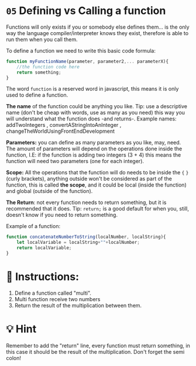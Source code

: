 # `05` Defining vs Calling a function

Functions will only exists if you or somebody else defines them... is the only way the language compiler/interpreter knows they exist, therefore is able to run them when you call them.

To define a function we need to write this basic code formula:

```js
function myFunctionName(parameter, parameter2,... parameterX){
    //the function code here
    return something;
}
```

The word `function` is a reserved word in javascript, this means it is only used to define a function.

**The name** of the function could be anything you like. Tip: use a descriptive name (don't be cheap with words, use as many as you need) this way you will understand what the function does -and returns-.
Example names: addTwoIntegers , convertAStringIntoAnInteger , changeTheWorldUsingFrontEndDevelopment

**Parameters:** you can define as many parameters as you like, may, need. The amount of parameters will depend on the operations done inside the function, I.E: if the function is adding two integers  (3 + 4)  this means the function will need two parameters (one for each integer).

**Scope:** All the operations that the function will do needs to be inside the `{` `}` (curly brackets), anything outside won't be considered as part of the function, this is called **the scope**, and it could be local (inside the function) and global (outside of the function).

**The Return**: not every function needs to return something, but it is recommended that it does.
Tip: `return;` is a good default for when you, still, doesn't know if you need to return something.

Example of a function:

```js
function concatenateNumberToString(localNumber, localString){
    let localVariable = localString+""+localNumber;
    return localVariable;
}
```


# 📝 Instructions:

1. Define a function called "multi".
2. Multi function receive two numbers
3. Return the result of the multiplication between them.

# 💡 Hint

Remember to add the "return" line, every function must return something, in this case it should be the result of the multiplication.
Don't forget the semi colon!
